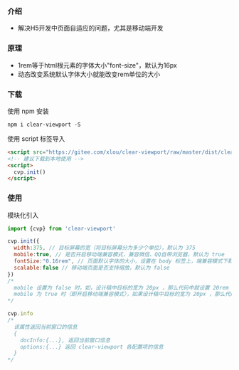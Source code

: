 ### 介绍
* 解决H5开发中页面自适应的问题，尤其是移动端开发

### 原理
* 1rem等于html根元素的字体大小"font-size"，默认为16px
* 动态改变系统默认字体大小就能改变rem单位的大小

### 下载

使用 npm 安装

```shell
npm i clear-viewport -S
```

使用 script 标签导入

```html
<script src="https://gitee.com/xlou/clear-viewport/raw/master/dist/clear-viewport.min.js"></script>
<!-- 建议下载到本地使用 -->
<script>
  cvp.init()
</script>
```

### 使用

模块化引入

```javascript
import {cvp} from 'clear-viewport'

cvp.init({
  width:375, // 目标屏幕的宽（将目标屏幕分为多少个单位），默认为 375
  mobile:true, // 是否开启移动端兼容模式，兼容微信、QQ自带浏览器，默认为 true
  fontSize:"0.16rem", // 页面默认字体的大小，设置在 body 标签上，端兼容模式下默认为 "0.16rem"
  scalable:false // 移动端页面是否支持缩放，默认为 false
})
/*
  mobile 设置为 false 时，如，设计稿中目标的宽为 20px ，那么代码中就设置 20rem
  mobile 为 true 时（即开启移动端兼容模式），如果设计稿中目标的宽为 20px ，那么代码中就设置 0.2rem（即实际值除以 100）
*/

cvp.info
/* 
  该属性返回当前窗口的信息
  {
    docInfo:{...}, 返回当前窗口信息
    options:{...} 返回 clear-viewport 各配置项的信息
  }
*/
```

